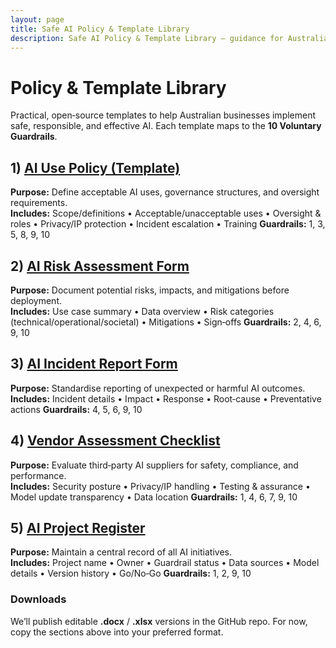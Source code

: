 ```yaml
---
layout: page
title: Safe AI Policy & Template Library
description: Safe AI Policy & Template Library — guidance for Australian businesses.
---
```


# Policy & Template Library

Practical, open‑source templates to help Australian businesses implement safe, responsible, and effective AI. Each template maps to the **10 Voluntary Guardrails**.

## 1) [AI Use Policy (Template)](ai-use-policy.md)
**Purpose:** Define acceptable AI uses, governance structures, and oversight requirements.  
**Includes:** Scope/definitions • Acceptable/unacceptable uses • Oversight & roles • Privacy/IP protection • Incident escalation • Training
**Guardrails:** 1, 3, 5, 8, 9, 10

## 2) [AI Risk Assessment Form](ai-risk-assessment-checklist.md)
**Purpose:** Document potential risks, impacts, and mitigations before deployment.  
**Includes:** Use case summary • Data overview • Risk categories (technical/operational/societal) • Mitigations • Sign‑offs
**Guardrails:** 2, 4, 6, 9, 10

## 3) [AI Incident Report Form](ai-incident-report-form.md)
**Purpose:** Standardise reporting of unexpected or harmful AI outcomes.  
**Includes:** Incident details • Impact • Response • Root‑cause • Preventative actions
**Guardrails:** 4, 5, 6, 9, 10

## 4) [Vendor Assessment Checklist](ai-vendor-evaluation-checklist.md)
**Purpose:** Evaluate third‑party AI suppliers for safety, compliance, and performance.  
**Includes:** Security posture • Privacy/IP handling • Testing & assurance • Model update transparency • Data location
**Guardrails:** 1, 4, 6, 7, 9, 10

## 5) [AI Project Register](ai-project-register.md)
**Purpose:** Maintain a central record of all AI initiatives.  
**Includes:** Project name • Owner • Guardrail status • Data sources • Model details • Version history • Go/No‑Go
**Guardrails:** 1, 2, 9, 10

### Downloads
We’ll publish editable **.docx** / **.xlsx** versions in the GitHub repo. For now, copy the sections above into your preferred format.

